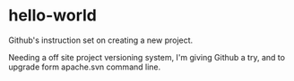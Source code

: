 # hello-world
Github's instruction set on creating a new project.


Needing a off site project versioning system, I'm giving Github a try, and to upgrade form apache.svn command line.
